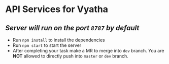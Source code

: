 # API Services for Vyatha
## _Server will run on the port `8787` by default_
- Run `npm install` to install the dependencies 
- Run `npm start` to start the server
- After completing your task make a MR to merge into `dev` branch. You are **NOT** allowed to directly push into `master` or `dev` branch.
